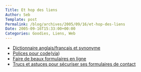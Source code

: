 ```yaml
--- 
Title: Et hop des liens
Author: Seb
Template: post
Permalink: /blog/archives/2005/09/16/et-hop-des-liens
Date: 2005-09-16T15:33:00+00:00
Categories: Goodies, Liens, Web
--- 
```


*   [Dictionnaire anglais/français et synonyme][1]
*   [Polices pour code][2]([via][3])
*   [Faire de beaux formulaires en ligne][4]
*   [Trucs et astuces pour sécuriser ses formulaires de contact][5]

 [1]: http://dico.isc.cnrs.fr/
 [2]: http://www.proggyfonts.com/
 [3]: http://www.neokraft.net/blog/2005/09/09/661-des-polices-pour-coder-et-un-terminal
 [4]: http://www.badboy.ro/articles/2005-07-23/index.php
 [5]: http://securephp.damonkohler.com/index.php/Email_Injection